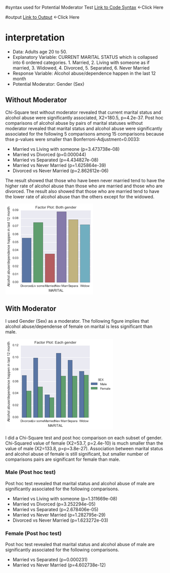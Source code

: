 #syntax used for Potential Moderator Test
[Link to Code Syntax](https://github.com/daisuke834/Coursera/blob/master/DataAnalysis_and_Interpretation__Wesleyan/DataAnalysisTools/week4/Assignment4_PotentialModerator.py "Link to Code Syntax") <-Click Here

#output
[Link to Output](https://github.com/daisuke834/Coursera/blob/master/DataAnalysis_and_Interpretation__Wesleyan/DataAnalysisTools/week4/output.txt "Link to Output") <-Click Here

# interpretation
* Data: Adults age 20 to 50.
* Explanatory Variable: CURRENT MARITAL STATUS which is collapsed into 6 ordered categories. 1. Married, 2. Living with someone as if married, 3. Widowed, 4. Divorced, 5. Separated, 6. Never Married
* Response Variable: Alcohol abuse/dependence happen in the last 12 month
* Potential Moderator: Gender (Sex)

## Without Moderator
Chi-Square test without moderator revealed that current marital status and alcohol abuse were significantly associated, X2=180.5, p=4.2e-37. Post hoc comparisons of alcohol abuse by pairs of marital statuses without moderator revealed that marital status and alcohol abuse were significantly associated for the following 5 comparisons among 15 comparisons because thse p-values were smaller than Bonferroni-Adjustment=0.0033:
* Married vs Living with someone (p=3.473738e-08)
* Married vs Divorced (p=0.000044)
* Married vs Separated (p=4.434827e-08)
* Married vs Never Married (p=1.625864e-39)
* Divorced vs Never Married (p=2.862612e-06)

The result showed that those who have been never married tend to have the higher rate of alcohol abuse than those who are married and those who are divorced. The result also showed that those who are married tend to have the lower rate of alcohol abuse than the others except for the widowed.

![FactorPlot:All](FactorPlot1.png)

## With Moderator
I used Gender (Sex) as a moderator.
The following figure implies that alcohol abuse/dependense of female on marital is less significant than male.

![FactorPlot:Mail/Femail](FactorPlot2.png)

I did a Chi-Square test and post hoc comparison on each subset of gender. Chi-Squared value of female (X2=53.7, p=2.4e-10) is much smaller than the value of male (X2=133.8, p=p=3.8e-27). Association between marital status and alcohol abuse of female is still significant, but smaller number of comparisons pairs are significant for female than male.
### Male (Post hoc test)
Post hoc test revealed that marital status and alcohol abuse of male are significantly associated for the following comparisons.
* Married vs Living with someone (p=1.311669e-08)
* Married vs Divorced (p=3.252294e-05)
* Married vs Separated (p=2.678406e-05)
* Married vs Never Married (p=1.282795e-29)
* Divorced vs Never Married (p=1.623272e-03)

### Female (Post hoc test)
Post hoc test revealed that marital status and alcohol abuse of male are significantly associated for the following comparisons.
* Married vs Separated (p=0.000231)
* Married vs Never Married (p=4.602738e-12)
